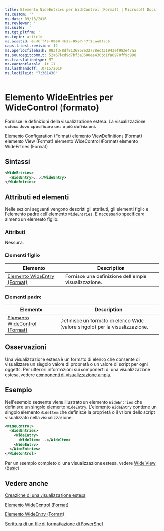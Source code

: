 ```yaml
---
title: Elemento WideEntries per WideControl (Format) | Microsoft Docs
ms.custom: ''
ms.date: 09/13/2016
ms.reviewer: ''
ms.suite: ''
ms.tgt_pltfrm: ''
ms.topic: article
ms.assetid: 0c4bff45-0960-4b3a-95e7-47f2cee03ac5
caps.latest.revision: 12
ms.openlocfilehash: 083f3c8df8136858e32778ed231943ef983e47aa
ms.sourcegitcommit: 52a67bcd9d7bf3e8600ea4302d1fa8970ff9c998
ms.translationtype: MT
ms.contentlocale: it-IT
ms.lasthandoff: 10/15/2019
ms.locfileid: "72361430"
---
```

# <a name="wideentries-element-for-widecontrol-format"></a>Elemento WideEntries per WideControl (formato)

Fornisce le definizioni della visualizzazione estesa. La visualizzazione estesa deve specificare una o più definizioni.

Elemento Configuration (Format) elemento ViewDefinitions (Format) elemento View (Format) elemento WideControl (Format) elemento WideEntries (Format)

## <a name="syntax"></a>Sintassi

```xml
<WideEntries>
  <WideEntry>...</WideEntry>
</WideEntries>

```

## <a name="attributes-and-elements"></a>Attributi ed elementi

Nelle sezioni seguenti vengono descritti gli attributi, gli elementi figlio e l'elemento padre dell'elemento `WideEntries`. È necessario specificare almeno un elemento figlio.

### <a name="attributes"></a>Attributi

Nessuna.

### <a name="child-elements"></a>Elementi figlio

|Elemento|Description|
|-------------|-----------------|
|[Elemento WideEntry (Format)](./wideentry-element-for-widecontrol-format.md)|Fornisce una definizione dell'ampia visualizzazione.|

### <a name="parent-elements"></a>Elementi padre

|Elemento|Description|
|-------------|-----------------|
|[Elemento WideControl (Format)](./widecontrol-element-format.md)|Definisce un formato di elenco Wide (valore singolo) per la visualizzazione.|

## <a name="remarks"></a>Osservazioni

Una visualizzazione estesa è un formato di elenco che consente di visualizzare un singolo valore di proprietà o un valore di script per ogni oggetto. Per ulteriori informazioni sui componenti di una visualizzazione estesa, vedere [componenti di visualizzazione ampia](./creating-a-wide-view.md).

## <a name="example"></a>Esempio

Nell'esempio seguente viene illustrato un elemento `WideEntries` che definisce un singolo elemento `WideEntry`. L'elemento `WideEntry` contiene un singolo elemento `WideItem` che definisce la proprietà o il valore dello script visualizzato nella visualizzazione.

```xml
<WideControl>
  <WideEntries>
    <WideEntry>
      <WideItem>...</WideItem>
    <WideEntry>
  </WideEntries>
</WideControl>
```

Per un esempio completo di una visualizzazione estesa, vedere [Wide View (Basic)](./wide-view-basic.md).

## <a name="see-also"></a>Vedere anche

[Creazione di una visualizzazione estesa](./creating-a-wide-view.md)

[Elemento WideControl (Format)](./widecontrol-element-format.md)

[Elemento WideEntry (Format)](./wideentry-element-for-widecontrol-format.md)

[Scrittura di un file di formattazione di PowerShell](./writing-a-powershell-formatting-file.md)
